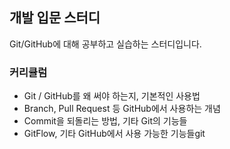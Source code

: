 ## 개발 입문 스터디
Git/GitHub에 대해 공부하고 실습하는 스터디입니다.

### 커리큘럼
- Git / GitHub를 왜 써야 하는지, 기본적인 사용법
- Branch, Pull Request 등 GitHub에서 사용하는 개념
- Commit을 되돌리는 방법, 기타 Git의 기능들
- GitFlow, 기타 GitHub에서 사용 가능한 기능들git 